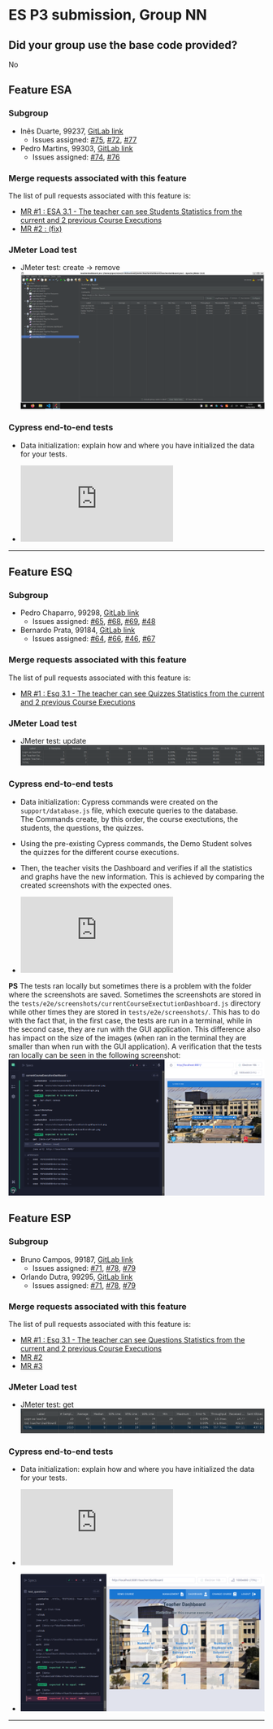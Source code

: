 # ES P3 submission, Group NN

## Did your group use the base code provided?

No

## Feature ESA

### Subgroup
 - Inês Duarte, 99237, [GitLab link](https://gitlab.rnl.tecnico.ulisboa.pt/ist199237)
   + Issues assigned: [#75](https://gitlab.rnl.tecnico.ulisboa.pt/es/es23-59/-/issues/75), [#72](https://gitlab.rnl.tecnico.ulisboa.pt/es/es23-59/-/issues/72), [#77](https://gitlab.rnl.tecnico.ulisboa.pt/es/es23-59/-/issues/77)
 - Pedro Martins, 99303, [GitLab link](https://gitlab.rnl.tecnico.ulisboa.pt/ist199303)
   + Issues assigned: [#74](https://gitlab.rnl.tecnico.ulisboa.pt/es/es23-59/-/issues/74), [#76](https://gitlab.rnl.tecnico.ulisboa.pt/es/es23-59/-/issues/76)
 
### Merge requests associated with this feature

The list of pull requests associated with this feature is:

 - [MR #1 : ESA 3.1 - The teacher can see Students Statistics from the current and 2 previous Course Executions](https://gitlab.rnl.tecnico.ulisboa.pt/es/es23-59/-/merge_requests/18)
 - [MR #2 : (fix)](https://gitlab.rnl.tecnico.ulisboa.pt/es/es23-59/-/merge_requests/21)

### JMeter Load test

  - JMeter test: create → remove
  ![Load Test Screenshot](./images/aggregateReportESA.png)

### Cypress end-to-end tests

- Data initialization: explain how and where you have initialized the data for your tests.

- ![`OldestCourseExecution`](https://gitlab.rnl.tecnico.ulisboa.pt/es/es23-59/-/blob/ESA_3.1_e2e/frontend/tests/e2e/specs/dashboard/OldestCourseExecution.js)

---

## Feature ESQ

### Subgroup
 - Pedro Chaparro, 99298, [GitLab link](https://gitlab.rnl.tecnico.ulisboa.pt/ist199298)
   + Issues assigned: [#65](https://gitlab.rnl.tecnico.ulisboa.pt/es/es23-59/-/issues/65), [#68](https://gitlab.rnl.tecnico.ulisboa.pt/es/es23-59/-/issues/68), [#69](https://gitlab.rnl.tecnico.ulisboa.pt/es/es23-59/-/issues/46), [#48](https://gitlab.rnl.tecnico.ulisboa.pt/es/es23-59/-/issues/69)
 - Bernardo Prata, 99184, [GitLab link](https://gitlab.rnl.tecnico.ulisboa.pt/ist199184)
   + Issues assigned: [#64](https://gitlab.rnl.tecnico.ulisboa.pt/es/es23-59/-/issues/64), [#66](https://gitlab.rnl.tecnico.ulisboa.pt/es/es23-59/-/issues/66), [#46](https://gitlab.rnl.tecnico.ulisboa.pt/es/es23-59/-/issues/46), [#67](https://gitlab.rnl.tecnico.ulisboa.pt/es/es23-59/-/issues/67)
 
### Merge requests associated with this feature

The list of pull requests associated with this feature is:

 - [MR #1 : Esq 3.1 - The teacher can see Quizzes Statistics from the current and 2 previous Course Executions](https://gitlab.rnl.tecnico.ulisboa.pt/es/es23-59/-/merge_requests/17)

### JMeter Load test

  - JMeter test: update
  ![Load Test Screenshot](./images/aggregateReportESQ.png)
   
### Cypress end-to-end tests

- Data initialization: Cypress commands were created on the `support/database.js` file, which execute queries to the database.  
    The Commands create, by this order, the course exectutions, the students, the questions, the quizzes.

- Using the pre-existing Cypress commands, the Demo Student solves the quizzes for the different course executions.
- Then, the teacher visits the Dashboard and verifies if all the statistics and graphs have the new information. This is achieved by comparing the created screenshots with the expected ones.  

- ![`currentCourseExecutionDashboard`](https://gitlab.rnl.tecnico.ulisboa.pt/es/es23-59/-/blob/ESQ_3.1_e2e/frontend/tests/e2e/specs/dashboard/currentCourseExecutionDashboard.js)

**PS**
The tests ran locally but sometimes there is a problem with the folder where the screenshots are saved. Sometimes the screenshots are stored in the `tests/e2e/screenshots/currentCourseExectutionDashboard.js` directory while other times they are stored in `tests/e2e/screenshots/`.
This has to do with the fact that, in the first case, the tests are run in a terminal, while in the second case, they are run with the GUI application.
This difference also has impact on the size of the images (when ran in the terminal they are smaller than when run with the GUI application).
A verification that the tests ran locally can be seen in the following screenshot:
![`proofCypressRanESQ`](./images/proofCypressRanESQ.png)

## Feature ESP

### Subgroup
- Bruno Campos, 99187, [GitLab link](https://gitlab.rnl.tecnico.ulisboa.pt/ist199187)
    + Issues assigned: [#71](https://gitlab.rnl.tecnico.ulisboa.pt/es/es23-59/-/issues/71), [#78](https://gitlab.rnl.tecnico.ulisboa.pt/es/es23-59/-/issues/78), [#79](https://gitlab.rnl.tecnico.ulisboa.pt/es/es23-59/-/issues/79)
- Orlando Dutra, 99295, [GitLab link](https://gitlab.rnl.tecnico.ulisboa.pt/ist199295)
    + Issues assigned: [#71](https://gitlab.rnl.tecnico.ulisboa.pt/es/es23-59/-/issues/71), [#78](https://gitlab.rnl.tecnico.ulisboa.pt/es/es23-59/-/issues/78), [#79](https://gitlab.rnl.tecnico.ulisboa.pt/es/es23-59/-/issues/79)
 
### Merge requests associated with this feature

The list of pull requests associated with this feature is:

 - [MR #1 : Esq 3.1 - The teacher can see Questions Statistics from the current and 2 previous Course Executions](https://gitlab.rnl.tecnico.ulisboa.pt/es/es23-59/-/merge_requests/20)
 - [MR #2](https://gitlab.rnl.tecnico.ulisboa.pt/es)
 - [MR #3](https://gitlab.rnl.tecnico.ulisboa.pt/es)

### JMeter Load test

  - JMeter test: get
    ![Load Test Screenshot](./images/aggregateReportESP.png)

### Cypress end-to-end tests

- Data initialization: explain how and where you have initialized the data for your tests.

- ![`test_questions`](https://gitlab.rnl.tecnico.ulisboa.pt/es/es23-59/-/blob/ESP_3.1-Tests/frontend/tests/e2e/specs/dashboard/test_questions.js)

- ![`proofCypressRanESP`](./images/proofCypressRanESP.png)

---